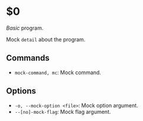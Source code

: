 $0
==

*Basic* program.

Mock `detail` about the program.

<!-- top-level command definitions -->

## Commands

* `mock-command, mc`: Mock command.

<!-- top-level option definitions -->

## Options

* `-o, --mock-option <file>`: Mock option argument.
* `--[no]-mock-flag`: Mock flag argument.
